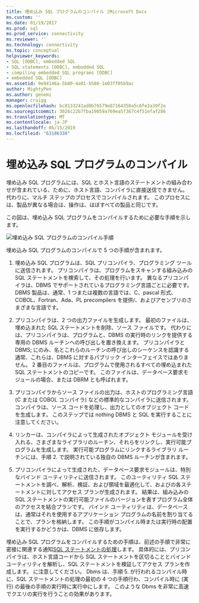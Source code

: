 ```yaml
---
title: 埋め込み SQL プログラムのコンパイル |Microsoft Docs
ms.custom: ''
ms.date: 01/19/2017
ms.prod: sql
ms.prod_service: connectivity
ms.reviewer: ''
ms.technology: connectivity
ms.topic: conceptual
helpviewer_keywords:
- SQL [ODBC], embedded SQL
- SQL statements [ODBC], embedded SQL
- compiling embedded SQL programs [ODBC]
- embedded SQL [ODBC]
ms.assetid: 9e94146a-5b80-4a01-b586-1e03ff05b9ac
author: MightyPen
ms.author: genemi
manager: craigg
ms.openlocfilehash: bc8133241ad0b76579e87164350a5c6fe2a39f2e
ms.sourcegitcommit: 3026c22b7fba19059a769ea5f367c4f51efaf286
ms.translationtype: MT
ms.contentlocale: ja-JP
ms.lasthandoff: 06/15/2019
ms.locfileid: "63186330"
---
```

# <a name="compiling-an-embedded-sql-program"></a>埋め込み SQL プログラムのコンパイル
埋め込み SQL プログラムには、SQL とホスト言語のステートメントの組み合わせが含まれている、ために、ホスト言語、コンパイラに直接送信できません。 代わりに、マルチ ステップのプロセスでコンパイルされます。 このプロセスには、製品が異なる場合は、操作は、ほぼすべての製品と同じです。  
  
 この図は、埋め込み SQL プログラムをコンパイルするために必要な手順を示します。  
  
 ![埋め込み SQL プログラムのコンパイル手順](../../odbc/reference/media/pr02.gif "pr02")  
  
 埋め込み SQL プログラムのコンパイルで 5 つの手順が含まれます。  
  
1.  埋め込み SQL プログラムは、SQL プリコンパイラ、プログラミング ツールに送信されます。 プリコンパイラは、プログラムをスキャンする組み込みの SQL ステートメントを検索して、その処理を行います。 異なるプリコンパイラは、DBMS でサポートされているプログラミング言語ごとに必要です。 DBMS 製品は、通常、1 つまたは複数の言語では、C、pascal 形式、COBOL、Fortran、Ada、PL precompilers を提供/、およびアセンブリのさまざまな言語です。  
  
2.  プリコンパイラは、2 つの出力ファイルを生成します。 最初のファイルは、埋め込まれた SQL ステートメントを削除、ソース ファイルです。 代わりには、プリコンパイラは、プログラムと、DBMS の実行時のリンクを提供する専用の DBMS ルーチンへの呼び出しを置き換えます。 プリコンパイラと DBMS; にのみ、名とこれらのルーチンの呼び出しのシーケンスを認識する通常、これらは、DBMS に対するパブリック インターフェイスではありません。 2 番目のファイルは、プログラムで使用されるすべての埋め込まれた SQL ステートメントのコピーです。 このファイルは、データベース要求モジュールの場合、または DBRM とも呼ばれます。  
  
3.  プリコンパイラからソース ファイルの出力は、ホストのプログラミング言語 (C または COBOL コンパイラ) などの標準的なコンパイラに送信されます。 コンパイラは、ソース コードを処理し、出力としてのオブジェクト コードを生成します。 このステップでは nothing DBMS と SQL を実行することに注意してください。  
  
4.  リンカーは、コンパイラによって生成されたオブジェクト モジュールを受け入れる、さまざまなライブラリのルーチン、それらをリンクし、実行可能プログラムを生成します。 実行可能プログラムにリンクするライブラリ ルーチンには、手順 2. で説明されている独自の DBMS ルーチンが含まれます。  
  
5.  プリコンパイラによって生成された、データベース要求モジュールは、特別なバインド ユーティリティに送信されます。 このユーティリティ SQL ステートメントを調べ、解析、検証、および領域を最適化して、およびの各ステートメントに対してアクセス プランが生成されます。 結果は、組み込みの SQL ステートメントの実行可能ファイルのバージョンを表すプログラム全体のアクセスを結合プランです。 バインド ユーティリティは、データベースは、通常はそれを使用するアプリケーション プログラムの名前を割り当てることで、プランを格納します。 この手順がコンパイル時または実行時の配置を実行するかどうかは、DBMS に依存します。  
  
 埋め込み SQL プログラムをコンパイルするための手順は、前述の手順で非常に密接に関連する通知[SQL ステートメントの処理](../../odbc/reference/processing-a-sql-statement.md)します。 具体的には、プリコンパイラは、ホスト言語コードから SQL ステートメントを区切ることとバインド ユーティリティを解析し、SQL ステートメントを検証してアクセス プランを作成します。 に注意してください。 Dbms は、手順 5. が行われるコンパイル時に、SQL ステートメントの処理の最初の 4 つの手順行わ、コンパイル時に (実行) の最後の手順の実行時に実行中にします。 このような Dbms を非常に高速でクエリの実行を行うことの効果があります。
